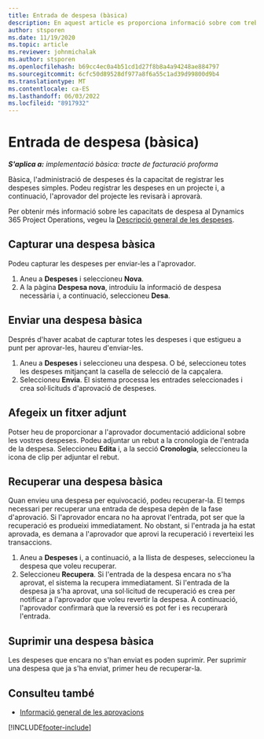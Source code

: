 ```yaml
---
title: Entrada de despesa (bàsica)
description: En aquest article es proporciona informació sobre com treballar amb l'entrada de despesa en una implementació bàsica.
author: stsporen
ms.date: 11/19/2020
ms.topic: article
ms.reviewer: johnmichalak
ms.author: stsporen
ms.openlocfilehash: b69cc4ec0a4b51cd1d27f8b8a4a94248ae884797
ms.sourcegitcommit: 6cfc50d89528df977a8f6a55c1ad39d99800d9b4
ms.translationtype: MT
ms.contentlocale: ca-ES
ms.lasthandoff: 06/03/2022
ms.locfileid: "8917932"
---
```

# <a name="expense-entry-lite"></a>Entrada de despesa (bàsica)

_**S'aplica a:** implementació bàsica: tracte de facturació proforma_

Bàsica, l'administració de despeses és la capacitat de registrar les despeses simples. Podeu registrar les despeses en un projecte i, a continuació, l'aprovador del projecte les revisarà i aprovarà.

Per obtenir més informació sobre les capacitats de despesa al Dynamics 365 Project Operations, vegeu la [Descripció general de les despeses](expense-overview.md).

## <a name="capture-a-basic-expense"></a>Capturar una despesa bàsica

Podeu capturar les despeses per enviar-les a l'aprovador.

1. Aneu a **Despeses** i seleccioneu **Nova**.
2. A la pàgina **Despesa nova**, introduïu la informació de despesa necessària i, a continuació, seleccioneu **Desa**.

## <a name="submit-a-basic-expense"></a>Enviar una despesa bàsica

Després d'haver acabat de capturar totes les despeses i que estigueu a punt per aprovar-les, haureu d'enviar-les.

1. Aneu a **Despeses** i seleccioneu una despesa. O bé, seleccioneu totes les despeses mitjançant la casella de selecció de la capçalera.
2. Seleccioneu **Envia**. El sistema processa les entrades seleccionades i crea sol·licituds d'aprovació de despeses.

## <a name="add-an-attachment"></a>Afegeix un fitxer adjunt

Potser heu de proporcionar a l'aprovador documentació addicional sobre les vostres despeses. Podeu adjuntar un rebut a la cronologia de l'entrada de la despesa. Seleccioneu **Edita** i, a la secció **Cronologia**, seleccioneu la icona de clip per adjuntar el rebut.

## <a name="recall-a-basic-expense"></a>Recuperar una despesa bàsica

Quan envieu una despesa per equivocació, podeu recuperar-la. El temps necessari per recuperar una entrada de despesa depèn de la fase d'aprovació.  Si l'aprovador encara no ha aprovat l'entrada, pot ser que la recuperació es produeixi immediatament. No obstant, si l'entrada ja ha estat aprovada, es demana a l'aprovador que aprovi la recuperació i reverteixi les transaccions.

1. Aneu a **Despeses** i, a continuació, a la llista de despeses, seleccioneu la despesa que voleu recuperar.
2. Seleccioneu **Recupera**. Si l'entrada de la despesa encara no s'ha aprovat, el sistema la recupera immediatament. Si l'entrada de la despesa ja s'ha aprovat, una sol·licitud de recuperació es crea per notificar a l'aprovador que voleu revertir la despesa. A continuació, l'aprovador confirmarà que la reversió es pot fer i es recuperarà l'entrada.

## <a name="delete-a-basic-expense"></a>Suprimir una despesa bàsica

Les despeses que encara no s'han enviat es poden suprimir. Per suprimir una despesa que ja s'ha enviat, primer heu de recuperar-la.

## <a name="see-also"></a>Consulteu també

- [Informació general de les aprovacions](../approvals/approvals-overview.md)


[!INCLUDE[footer-include](../includes/footer-banner.md)]